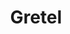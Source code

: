 ---
blog: https://medium.com/gretel-ai
git: https://github.com/gretelai
logohandle: gretelai
sort: gretel
title: Gretel
twitter: https://x.com/gretel_ai
website: https://gretel.ai/
---